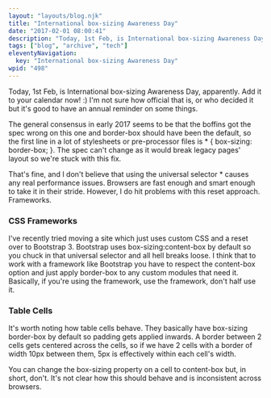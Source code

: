 ```yaml
---
layout: "layouts/blog.njk"
title: "International box-sizing Awareness Day"
date: "2017-02-01 08:00:41"
description: "Today, 1st Feb, is International box-sizing Awareness Day, apparently"
tags: ["blog", "archive", "tech"]
eleventyNavigation:
  key: "International box-sizing Awareness Day"
wpid: "498"
---
```


Today, 1st Feb, is International box-sizing Awareness Day, apparently. Add it to your calendar now! :) I'm not sure how official that is, or who decided it but it's good to have an annual reminder on some things.

The general consensus in early 2017 seems to be that the boffins got the spec wrong on this one and border-box should have been the default, so the first line in a lot of stylesheets or pre-processor files is \* { box-sizing: border-box; }. The spec can't change as it would break legacy pages' layout so we're stuck with this fix.

That's fine, and I don't believe that using the universal selector \* causes any real performance issues. Browsers are fast enough and smart enough to take it in their stride. However, I do hit problems with this reset approach. Frameworks.

<h3>CSS Frameworks</h3>
I've recently tried moving a site which just uses custom CSS and a reset over to Bootstrap 3. Bootstrap uses box-sizing:content-box by default so you chuck in that universal selector and all hell breaks loose. I think that to work with a framework like Bootstrap you have to respect the content-box option and just apply border-box to any custom modules that need it. Basically, if you're using the framework, use the framework, don't half use it.
<h3>Table Cells</h3>
It's worth noting how table cells behave. They basically have box-sizing border-box by default so padding gets applied inwards. A border between 2 cells gets centered across the cells, so if we have 2 cells with a border of width 10px between them, 5px is effectively within each cell's width.

You can change the box-sizing property on a cell to content-box but, in short, don't. It's not clear how this should behave and is inconsistent across browsers.
